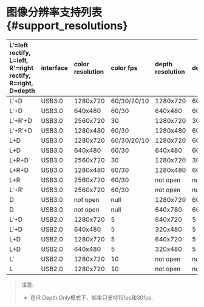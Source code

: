 # 图像分辨率支持列表 {#support_resolutions}

| L'=left rectify, L=left, R'=right rectify, R=right, D=depth | interface | color resolution | color fps | depth resolution | depth fps |
| :---------------------------------------------------------- | :-------- | :--------------- | :-------- | :--------------- | :-------- |
| L'+D | USB3.0 | 1280x720 | 60/30/20/10 | 1280x720 | 60/30/20/10 |
| L'+D | USB3.0 | 640x480 | 60/30 | 640x480 | 60/30 |
| L'+R'+D | USB3.0 | 2560x720 | 30 | 1280x720 | 30 |
| L'+R'+D | USB3.0 | 1280x480 | 60/30 | 1280x480 | 60/30 |
| L+D | USB3.0 | 1280x720 | 60/30/20/10 | 1280x720 | 60/30/20/10 |
| L+D | USB3.0 | 640x480 | 60/30 | 640x480 | 60/30 |
| L+R+D | USB3.0 | 2560x720 | 30 | 1280x720 | 30 |
| L+R+D | USB3.0 | 1280x480 | 60/30 | 1280x480 | 60/30 |
| L+R | USB3.0 | 2560x720 | 60/30 | not open | null |
| L'+R' | USB3.0 | 2560x720 | 60/30 | not open | null |
| D | USB3.0 | not open | null | 1280x720 | 60/30 |
| D | USB3.0 | not open | null | 640x780 | 60/30 |
| L'+D | USB2.0 | 1280x720 | 5 | 640x720 | 5 |
| L'+D | USB2.0 | 640x480 | 5 | 320x480 | 5 |
| L+D | USB2.0 | 1280x720 | 5 | 640x720 | 5 |
| L+D | USB2.0 | 640x480 | 5 | 320x480 | 5 |
| L' | USB2.0 | 1280x720 | 10 | not open | null |
| L | USB2.0 | 1280x720 | 10 | not open | null |


> 注意:
> * 在IR Depth Only模式下，帧率只支持15fps和30fps.
